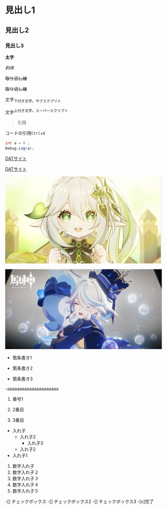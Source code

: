 # 見出し1
## 見出し2
### 見出し3

**太字**

*斜体*


~~取り消し線~~

<s>取り消し線</s>

文字<sub>下付き文字。サブスクプリト</sub>

文字<sup>上付き文字。スーパースクリプト</sup>

> 引用

コードの引用`Ctrl`+`E`

```cs
int a = 0 ;
Debug.Log(a);
```

[DATサイト](http://www.dat.ac.jp)

<a href="https://www.dat.ac.jp">DATサイト</a>

![画像](./images/nahinahi.png)

![画像](./images/hurihuri.png)

- 箇条書き1

- 箇条書き2

- 箇条書き3

-aaaaaaaaaaaaaaaaaaaaa

1. 番号1

1. 2番目

1. 3番目

- 入れ子
  - 入れ子2
    - 入れ子3
  - 入れ子2
- 入れ子1

1. 数字入れ子
  1. 数字入れ子２
   1. 数字入れ子３
  1. 数字入れ子４
1. 数字入れ子５

-[] チェックボックス
-[] チェックボックス2
-[] チェックボックス3
-[x]完了

